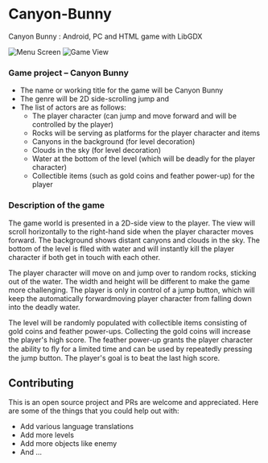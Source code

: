 # Canyon-Bunny
Canyon Bunny : Android, PC and HTML game with LibGDX

![Menu Screen](https://github.com/tabcompany/Project-s-imags/blob/master/Canyon-Bunny-Menu-Screen.PNG?raw=true) 
![Game View](https://github.com/tabcompany/Project-s-imags/blob/master/Canyon-Bunny-Game-Screen.PNG?raw=true)

### Game project – Canyon Bunny

* The name or working title for the game will be Canyon Bunny
* The genre will be 2D side-scrolling jump and
* The list of actors are as follows:
  * The player character (can jump and move forward and will be controlled by the player)
  * Rocks will be serving as platforms for the player character and items
  * Canyons in the background (for level decoration)
  * Clouds in the sky (for level decoration)
  * Water at the bottom of the level (which will be deadly for the player character)
  * Collectible items (such as gold coins and feather power-up) for the player
 
 ### Description of the game
 
 The game world is presented in a 2D-side view to the player. The view will scroll horizontally to the right-hand side when the player character moves forward. The background shows distant canyons and clouds in the sky. The bottom of the level is flled with water and will instantly kill the player character if both get in touch with each other.
 
 The player character will move on and jump over to random rocks, sticking out of the water. The width and height will be different to make the game more challenging. The player is only in control of a jump button, which will keep the automatically forwardmoving player character from falling down into the deadly water.
 
 The level will be randomly populated with collectible items consisting of gold coins and feather power-ups. Collecting the gold coins will increase the player's high score. The feather power-up grants the player character the ability to ﬂy for a limited time and can be used by repeatedly pressing the jump button. The player's goal is to beat the last high score.
 
 ## Contributing

This is an open source project and PRs are welcome and appreciated. Here are some of the things that you could help out with: 

* Add various language translations
* Add more levels
* Add more objects like enemy
* And ...
